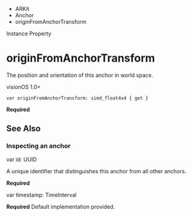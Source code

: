 

- ARKit
- Anchor
-  originFromAnchorTransform 

Instance Property

# originFromAnchorTransform

The position and orientation of this anchor in world space.

visionOS 1.0+

``` source
var originFromAnchorTransform: simd_float4x4 { get }
```

**Required**

## See Also

### Inspecting an anchor

var id: UUID

A unique identifier that distinguishes this anchor from all other anchors.

**Required**

var timestamp: TimeInterval

**Required** Default implementation provided.

